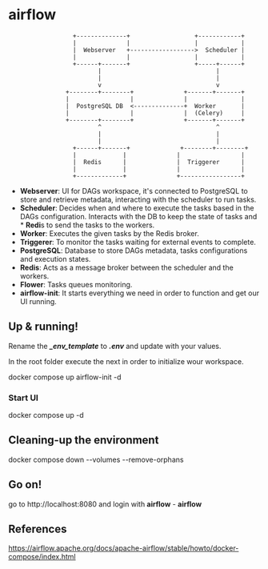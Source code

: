 # airflow

                      +--------------+                  +------------+
                      |              |                  |            |
                      |  Webserver   +------------------>  Scheduler |
                      |              |                  |            |
                      +------+-------+                  +-----+------+
                             |                                |
                             |                                |
                             v                                v
                    +--------+--------+              +-------+-------+
                    |                 |              |               |
                    |  PostgreSQL DB  <--------------+  Worker       |
                    |                 |              |  (Celery)     |
                    +--------+--------+              +-------+-------+
                             ^                                ^
                             |                                |
                             |                                |
                      +------+-------+              +--------+--------+
                      |             |              |                 |
                      |  Redis      |              |  Triggerer      |
                      |             |              |                 |
                      +-------------+              +-----------------+

* **Webserver**: UI for DAGs workspace, it's connected to PostgreSQL to store and retrieve metadata, interacting with the scheduler to run tasks.
* **Scheduler**: Decides when and where to execute the tasks based in the DAGs configuration. Interacts with the DB to keep the state of tasks and * **Redi**s to send the tasks to the workers.
* **Worker**: Executes the given tasks by the Redis broker.
* **Triggerer**: To monitor the tasks waiting for external events to complete.
* **PostgreSQL**: Database to store DAGs metadata, tasks configurations and execution states.
* **Redis**: Acts as a message broker between the scheduler and the workers.
* **Flower**: Tasks queues monitoring.
* **airflow-init**: It starts everything we need in order to function and get our UI running.

## Up & running!
Rename the ***_env_template*** to ***.env*** and update with your values.

In the root folder execute the next in order to initialize wour workspace.

docker compose up airflow-init -d

### Start UI

docker compose up -d

## Cleaning-up the environment

docker compose down --volumes --remove-orphans

## Go on!

go to http://localhost:8080 and login with **airflow** - **airflow**


## References

https://airflow.apache.org/docs/apache-airflow/stable/howto/docker-compose/index.html

